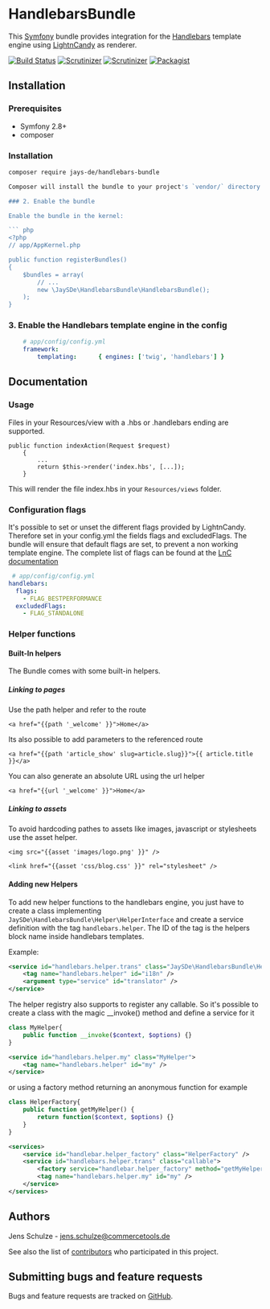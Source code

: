 HandlebarsBundle
============

This [Symfony](http://symfony.com/) bundle provides integration for the [Handlebars](http://handlebarsjs.com/) template engine using [LightnCandy](https://packagist.org/packages/zordius/lightncandy) as renderer.

[![Build Status](https://img.shields.io/travis/jayS-de/HandlebarsBundle/master.svg?style=flat-square)](https://travis-ci.org/jayS-de/HandlebarsBundle) [![Scrutinizer](https://img.shields.io/scrutinizer/g/jayS-de/HandlebarsBundle.svg?style=flat-square)](https://scrutinizer-ci.com/g/jayS-de/HandlebarsBundle/) [![Scrutinizer](https://img.shields.io/scrutinizer/coverage/g/jayS-de/HandlebarsBundle.svg?style=flat-square)](https://scrutinizer-ci.com/g/jayS-de/HandlebarsBundle/) [![Packagist](https://img.shields.io/packagist/v/jays-de/handlebars-bundle.svg?style=flat-square)](https://packagist.org/packages/jays-de/handlebars-bundle)

Installation
------------

### Prerequisites

 * Symfony 2.8+
 * composer


### Installation

```bash
composer require jays-de/handlebars-bundle

Composer will install the bundle to your project's `vendor/` directory.

### 2. Enable the bundle

Enable the bundle in the kernel:

``` php
<?php
// app/AppKernel.php

public function registerBundles()
{
    $bundles = array(
        // ...
        new \JaySDe\HandlebarsBundle\HandlebarsBundle();
    );
}
```

### 3. Enable the Handlebars template engine in the config

``` yaml
    # app/config/config.yml
    framework:
        templating:      { engines: ['twig', 'handlebars'] }
```

Documentation
-------------

### Usage

Files in your Resources/view with a .hbs or .handlebars ending are supported.

```
public function indexAction(Request $request)
    {
        ...
        return $this->render('index.hbs', [...]);
    }
```

This will render the file index.hbs in your `Resources/views` folder.

### Configuration flags

It's possible to set or unset the different flags provided by LightnCandy. Therefore set in your config.yml the fields flags and excludedFlags. The bundle will ensure that default flags are set, to prevent a non working template engine. The complete list of flags can be found at the [LnC documentation](https://github.com/zordius/lightncandy#compile-options)

```yaml
 # app/config/config.yml
handlebars:
  flags:
    - FLAG_BESTPERFORMANCE
  excludedFlags:
    - FLAG_STANDALONE
```

### Helper functions

#### Built-In helpers

The Bundle comes with some built-in helpers.

##### Linking to pages

Use the path helper and refer to the route

```
<a href="{{path '_welcome' }}">Home</a>
```

Its also possible to add parameters to the referenced route

```
<a href="{{path 'article_show' slug=article.slug}}">{{ article.title }}</a>
```

You can also generate an absolute URL using the url helper

```
<a href="{{url '_welcome' }}">Home</a>
```

##### Linking to assets

To avoid hardcoding pathes to assets like images, javascript or stylesheets use the asset helper.

```
<img src="{{asset 'images/logo.png' }}" />

<link href="{{asset 'css/blog.css' }}" rel="stylesheet" />
```

#### Adding new Helpers
To add new helper functions to the handlebars engine, you just have to create a class implementing ```JaySDe\HandlebarsBundle\Helper\HelperInterface``` and create a service definition with the tag ```handlebars.helper```. The ID of the tag is the helpers block name inside handlebars templates.

Example:

```xml
<service id="handlebars.helper.trans" class="JaySDe\HandlebarsBundle\Helper\TranslationHelper">
	<tag name="handlebars.helper" id="i18n" />
	<argument type="service" id="translator" />
</service>
```

The helper registry also supports to register any callable. So it's possible to create a class with the magic __invoke() method and define a service for it

```php
class MyHelper{
    public function __invoke($context, $options) {}
}
```

```xml
<service id="handlebars.helper.my" class="MyHelper">
	<tag name="handlebars.helper" id="my" />
</service>
```

or using a factory method returning an anonymous function for example

```php
class HelperFactory{
    public function getMyHelper() {
        return function($context, $options) {}
    }
}
```

```xml
<services>
    <service id="handlebar.helper_factory" class="HelperFactory" />
    <service id="handlebars.helper.trans" class="callable">
        <factory service="handlebar.helper_factory" method="getMyHelper" />
        <tag name="handlebars.helper.my" id="my" />
    </service>
</services>
```

Authors
-------

Jens Schulze - <jens.schulze@commercetools.de>

See also the list of [contributors](https://github.com/jayS-de/HandlebarsBundle/contributors) who participated in this project.

Submitting bugs and feature requests
------------------------------------

Bugs and feature requests are tracked on [GitHub](https://github.com/jayS-de/HandlebarsBundle/issues).
